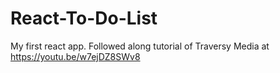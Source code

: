 # React-To-Do-List
My first react app. Followed along tutorial of Traversy Media at https://youtu.be/w7ejDZ8SWv8
